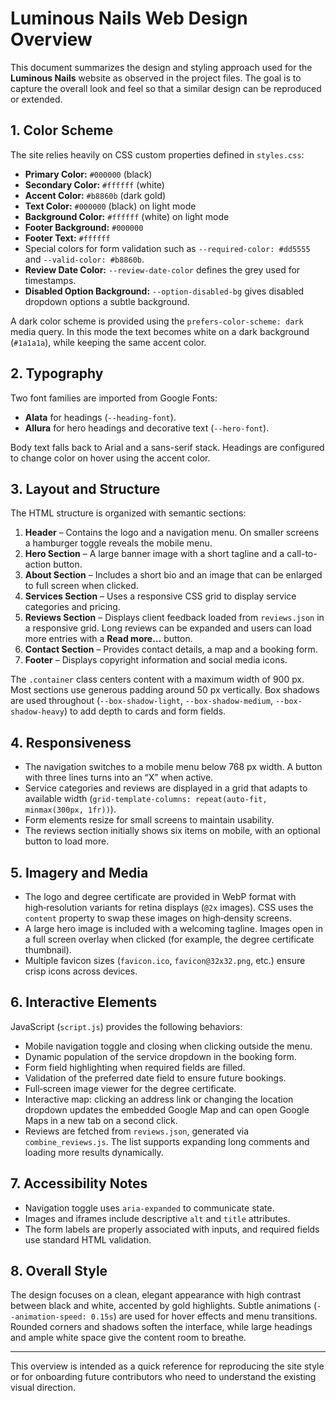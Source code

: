 # Luminous Nails Web Design Overview

This document summarizes the design and styling approach used for the **Luminous Nails** website as observed in the project files. The goal is to capture the overall look and feel so that a similar design can be reproduced or extended.

## 1. Color Scheme

The site relies heavily on CSS custom properties defined in `styles.css`:

- **Primary Color:** `#000000` (black)
- **Secondary Color:** `#ffffff` (white)
- **Accent Color:** `#b8860b` (dark gold)
- **Text Color:** `#000000` (black) on light mode
- **Background Color:** `#ffffff` (white) on light mode
- **Footer Background:** `#000000`
- **Footer Text:** `#ffffff`
- Special colors for form validation such as `--required-color: #dd5555` and `--valid-color: #b8860b`.
- **Review Date Color:** `--review-date-color` defines the grey used for timestamps.
- **Disabled Option Background:** `--option-disabled-bg` gives disabled dropdown options a subtle background.

A dark color scheme is provided using the `prefers-color-scheme: dark` media query. In this mode the text becomes white on a dark background (`#1a1a1a`), while keeping the same accent color.

## 2. Typography

Two font families are imported from Google Fonts:

- **Alata** for headings (`--heading-font`).
- **Allura** for hero headings and decorative text (`--hero-font`).

Body text falls back to Arial and a sans-serif stack. Headings are configured to change color on hover using the accent color.

## 3. Layout and Structure

The HTML structure is organized with semantic sections:

1. **Header** – Contains the logo and a navigation menu. On smaller screens a hamburger toggle reveals the mobile menu.
2. **Hero Section** – A large banner image with a short tagline and a call-to-action button.
3. **About Section** – Includes a short bio and an image that can be enlarged to full screen when clicked.
4. **Services Section** – Uses a responsive CSS grid to display service categories and pricing.
5. **Reviews Section** – Displays client feedback loaded from `reviews.json` in a responsive grid. Long reviews can be expanded and users can load more entries with a **Read more…** button.
6. **Contact Section** – Provides contact details, a map and a booking form.
7. **Footer** – Displays copyright information and social media icons.

The `.container` class centers content with a maximum width of 900 px. Most sections use generous padding around 50 px vertically. Box shadows are used throughout (`--box-shadow-light`, `--box-shadow-medium`, `--box-shadow-heavy`) to add depth to cards and form fields.

## 4. Responsiveness

- The navigation switches to a mobile menu below 768 px width. A button with three lines turns into an “X” when active.
- Service categories and reviews are displayed in a grid that adapts to available width (`grid-template-columns: repeat(auto-fit, minmax(300px, 1fr))`).
- Form elements resize for small screens to maintain usability.
- The reviews section initially shows six items on mobile, with an optional button to load more.

## 5. Imagery and Media

- The logo and degree certificate are provided in WebP format with high‑resolution variants for retina displays (`@2x` images). CSS uses the `content` property to swap these images on high‑density screens.
- A large hero image is included with a welcoming tagline. Images open in a full screen overlay when clicked (for example, the degree certificate thumbnail).
- Multiple favicon sizes (`favicon.ico`, `favicon@32x32.png`, etc.) ensure crisp icons across devices.

## 6. Interactive Elements

JavaScript (`script.js`) provides the following behaviors:

- Mobile navigation toggle and closing when clicking outside the menu.
- Dynamic population of the service dropdown in the booking form.
- Form field highlighting when required fields are filled.
- Validation of the preferred date field to ensure future bookings.
- Full‑screen image viewer for the degree certificate.
- Interactive map: clicking an address link or changing the location dropdown updates the embedded Google Map and can open Google Maps in a new tab on a second click.
- Reviews are fetched from `reviews.json`, generated via `combine_reviews.js`. The list supports expanding long comments and loading more results dynamically.

## 7. Accessibility Notes

- Navigation toggle uses `aria-expanded` to communicate state.
- Images and iframes include descriptive `alt` and `title` attributes.
- The form labels are properly associated with inputs, and required fields use standard HTML validation.

## 8. Overall Style

The design focuses on a clean, elegant appearance with high contrast between black and white, accented by gold highlights. Subtle animations (`--animation-speed: 0.15s`) are used for hover effects and menu transitions. Rounded corners and shadows soften the interface, while large headings and ample white space give the content room to breathe.

---

This overview is intended as a quick reference for reproducing the site style or for onboarding future contributors who need to understand the existing visual direction.
